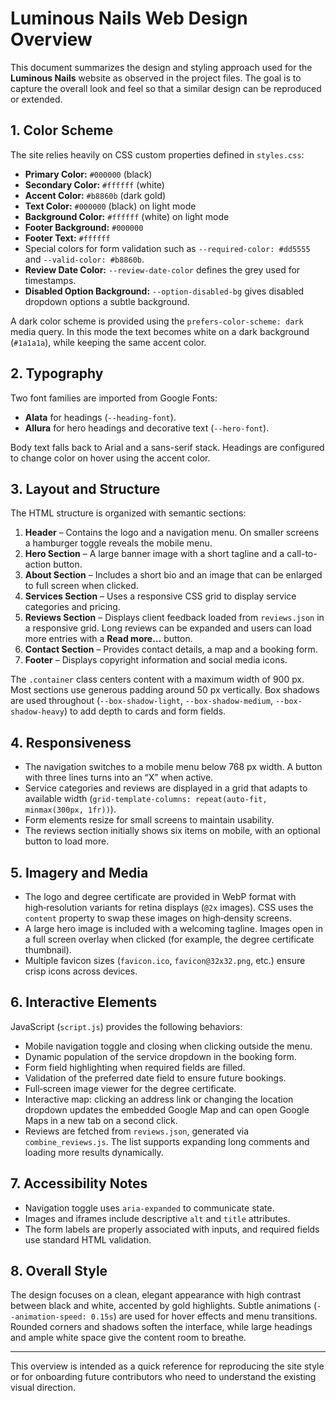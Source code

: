 # Luminous Nails Web Design Overview

This document summarizes the design and styling approach used for the **Luminous Nails** website as observed in the project files. The goal is to capture the overall look and feel so that a similar design can be reproduced or extended.

## 1. Color Scheme

The site relies heavily on CSS custom properties defined in `styles.css`:

- **Primary Color:** `#000000` (black)
- **Secondary Color:** `#ffffff` (white)
- **Accent Color:** `#b8860b` (dark gold)
- **Text Color:** `#000000` (black) on light mode
- **Background Color:** `#ffffff` (white) on light mode
- **Footer Background:** `#000000`
- **Footer Text:** `#ffffff`
- Special colors for form validation such as `--required-color: #dd5555` and `--valid-color: #b8860b`.
- **Review Date Color:** `--review-date-color` defines the grey used for timestamps.
- **Disabled Option Background:** `--option-disabled-bg` gives disabled dropdown options a subtle background.

A dark color scheme is provided using the `prefers-color-scheme: dark` media query. In this mode the text becomes white on a dark background (`#1a1a1a`), while keeping the same accent color.

## 2. Typography

Two font families are imported from Google Fonts:

- **Alata** for headings (`--heading-font`).
- **Allura** for hero headings and decorative text (`--hero-font`).

Body text falls back to Arial and a sans-serif stack. Headings are configured to change color on hover using the accent color.

## 3. Layout and Structure

The HTML structure is organized with semantic sections:

1. **Header** – Contains the logo and a navigation menu. On smaller screens a hamburger toggle reveals the mobile menu.
2. **Hero Section** – A large banner image with a short tagline and a call-to-action button.
3. **About Section** – Includes a short bio and an image that can be enlarged to full screen when clicked.
4. **Services Section** – Uses a responsive CSS grid to display service categories and pricing.
5. **Reviews Section** – Displays client feedback loaded from `reviews.json` in a responsive grid. Long reviews can be expanded and users can load more entries with a **Read more…** button.
6. **Contact Section** – Provides contact details, a map and a booking form.
7. **Footer** – Displays copyright information and social media icons.

The `.container` class centers content with a maximum width of 900 px. Most sections use generous padding around 50 px vertically. Box shadows are used throughout (`--box-shadow-light`, `--box-shadow-medium`, `--box-shadow-heavy`) to add depth to cards and form fields.

## 4. Responsiveness

- The navigation switches to a mobile menu below 768 px width. A button with three lines turns into an “X” when active.
- Service categories and reviews are displayed in a grid that adapts to available width (`grid-template-columns: repeat(auto-fit, minmax(300px, 1fr))`).
- Form elements resize for small screens to maintain usability.
- The reviews section initially shows six items on mobile, with an optional button to load more.

## 5. Imagery and Media

- The logo and degree certificate are provided in WebP format with high‑resolution variants for retina displays (`@2x` images). CSS uses the `content` property to swap these images on high‑density screens.
- A large hero image is included with a welcoming tagline. Images open in a full screen overlay when clicked (for example, the degree certificate thumbnail).
- Multiple favicon sizes (`favicon.ico`, `favicon@32x32.png`, etc.) ensure crisp icons across devices.

## 6. Interactive Elements

JavaScript (`script.js`) provides the following behaviors:

- Mobile navigation toggle and closing when clicking outside the menu.
- Dynamic population of the service dropdown in the booking form.
- Form field highlighting when required fields are filled.
- Validation of the preferred date field to ensure future bookings.
- Full‑screen image viewer for the degree certificate.
- Interactive map: clicking an address link or changing the location dropdown updates the embedded Google Map and can open Google Maps in a new tab on a second click.
- Reviews are fetched from `reviews.json`, generated via `combine_reviews.js`. The list supports expanding long comments and loading more results dynamically.

## 7. Accessibility Notes

- Navigation toggle uses `aria-expanded` to communicate state.
- Images and iframes include descriptive `alt` and `title` attributes.
- The form labels are properly associated with inputs, and required fields use standard HTML validation.

## 8. Overall Style

The design focuses on a clean, elegant appearance with high contrast between black and white, accented by gold highlights. Subtle animations (`--animation-speed: 0.15s`) are used for hover effects and menu transitions. Rounded corners and shadows soften the interface, while large headings and ample white space give the content room to breathe.

---

This overview is intended as a quick reference for reproducing the site style or for onboarding future contributors who need to understand the existing visual direction.
